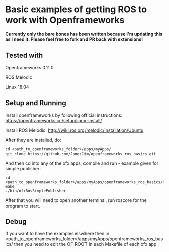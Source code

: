# Basic examples of getting ROS to work with Openframeworks

**Currently only the bare bones has been written because I'm updating this as I need it. Please feel free to fork and PR back with extensions!**

## Tested with 
Openframeworks 0.11.0

ROS Melodic

Linux 18.04

## Setup and Running

Install openframeworks by following official instructions: https://openframeworks.cc/setup/linux-install/

Install ROS Melodic: http://wiki.ros.org/melodic/Installation/Ubuntu

After they are installed, do:

    cd <path_to_openframeworks_folder>/apps/myApps/
    git clone https://github.com/JanezCim/openframeworks_ros_basics.git

And then cd into any of the ofx apps, compile and run - example given for simple publisher:

    cd <path_to_openframeworks_folder>/apps/myApps/openframeworks_ros_basics/ofxRosSimplePublisher/
    make
    ./bin/ofxRosSimplePublisher

After that you will need to open another terminal, run roscore for the program to start.

## Debug

If you want to have the examples elswhere then in <path_to_openframeworks_folder>/apps/myApps/openframeworks_ros_basics/ then you need to edit the OF_ROOT in each Makefile of each ofx app